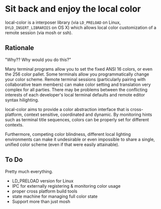 # Sit back and enjoy the local color

local-color is a interposer library (via `LD_PRELOAD` on Linux,
`DYLD_INSERT_LIBRARIES` on OS X) which allows local color
customization of a remote session (via mosh or ssh).

## Rationale

  "Why?? Why would you do this?"

Many terminal programs allow you to set the fixed ANSI 16 colors, or
even the 256 color pallet. Some terminals allow you programmatically
change your color scheme. Remote terminal sessions (particularly
pairing with collaborative team members) can make color setting and
translation very complex for all parties. There may be problems
between the conflicting interests of each developer's local terminal
defaults and remote editor syntax hilighting.

local-color aims to provide a color abstraction interface that is
cross-platform, context sensitive, coordinated and dynamic. By
monitoring hints such as terminal title sequences, colors can be
properly set for different contexts.

Furthermore, competing color blindness, different local lighting
environments can make it undesirable or even impossible to share a
single, unified color scheme (even if that were easily attainable).

## To Do

Pretty much everything.

* LD_PRELOAD version for Linux
* IPC for externally registering & monitoring color usage
* proper cross platform build tools
* state machine for managing full color state
* Support more than just mosh
